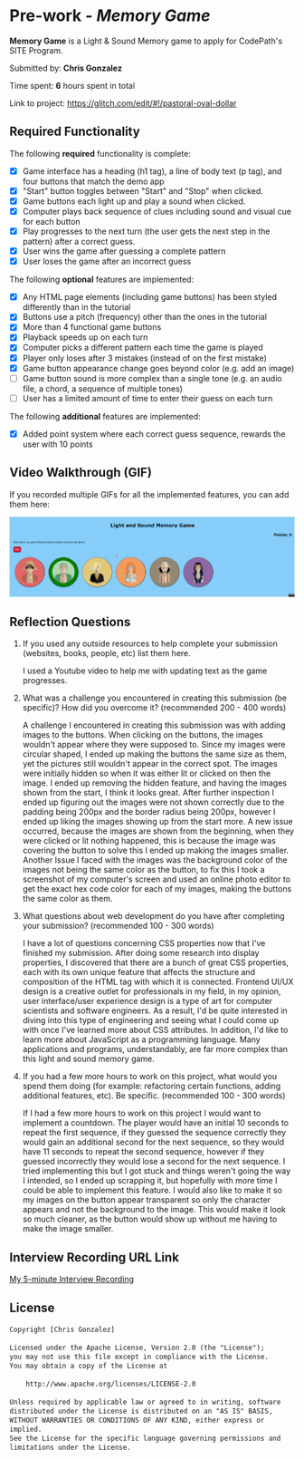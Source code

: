 # Pre-work - _Memory Game_

**Memory Game** is a Light & Sound Memory game to apply for CodePath's SITE Program.

Submitted by: **Chris Gonzalez**

Time spent: **6** hours spent in total

Link to project: https://glitch.com/edit/#!/pastoral-oval-dollar

## Required Functionality

The following **required** functionality is complete:

- [x] Game interface has a heading (h1 tag), a line of body text (p tag), and four buttons that match the demo app
- [x] "Start" button toggles between "Start" and "Stop" when clicked.
- [x] Game buttons each light up and play a sound when clicked.
- [x] Computer plays back sequence of clues including sound and visual cue for each button
- [x] Play progresses to the next turn (the user gets the next step in the pattern) after a correct guess.
- [x] User wins the game after guessing a complete pattern
- [x] User loses the game after an incorrect guess

The following **optional** features are implemented:

- [x] Any HTML page elements (including game buttons) has been styled differently than in the tutorial
- [x] Buttons use a pitch (frequency) other than the ones in the tutorial
- [x] More than 4 functional game buttons
- [x] Playback speeds up on each turn
- [x] Computer picks a different pattern each time the game is played
- [x] Player only loses after 3 mistakes (instead of on the first mistake)
- [x] Game button appearance change goes beyond color (e.g. add an image)
- [ ] Game button sound is more complex than a single tone (e.g. an audio file, a chord, a sequence of multiple tones)
- [ ] User has a limited amount of time to enter their guess on each turn

The following **additional** features are implemented:

- [x] Added point system where each correct guess sequence, rewards the user with 10 points

## Video Walkthrough (GIF)

If you recorded multiple GIFs for all the implemented features, you can add them here:

![](https://raw.githubusercontent.com/Speedy-W/SITE-Program-Pre-work/main/Light%26Sound_Memory_Game.gif)


## Reflection Questions

1. If you used any outside resources to help complete your submission (websites, books, people, etc) list them here.
   
   I used a Youtube video to help me with updating text as the game progresses.

2. What was a challenge you encountered in creating this submission (be specific)? How did you overcome it? (recommended 200 - 400 words)
   
   A challenge I encountered in creating this submission was with adding images to the buttons. 
   When clicking on the buttons, the images wouldn't appear where they were supposed to. 
   Since my images were circular shaped, I ended up making the buttons the same size as them, 
   yet the pictures still wouldn't appear in the correct spot. The images were initially hidden 
   so when it was either lit or clicked on then the image. I ended up removing the hidden feature, 
   and having the images shown from the start, I think it looks great. After further inspection 
   I ended up figuring out the images were not shown correctly due to the padding being 200px and 
   the border radius being 200px, however I ended up liking the images showing up from the start more. 
   A new issue occurred, because the images are shown from the beginning, when they were clicked or lit 
   nothing happened, this is because the image was covering the button to solve this I ended up making 
   the images smaller. Another Issue I faced with the images was the background color of the images not 
   being the same color as the button, to fix this I took a screenshot of my computer's screen and used 
   an online photo editor to get the exact hex code color for each of my images, making the buttons the 
   same color as them.
   
3. What questions about web development do you have after completing your submission? (recommended 100 - 300 words)
   
   I have a lot of questions concerning CSS properties now that I've finished my submission. After doing
   some research into display properties, I discovered that there are a bunch of great CSS properties,
   each with its own unique feature that affects the structure and composition of the HTML tag with which
   it is connected. Frontend UI/UX design is a creative outlet for professionals in my field, in my opinion, 
   user interface/user experience design is a type of art for computer scientists and software engineers. As
   a result, I'd be quite interested in diving into this type of engineering and seeing what I could come up
   with once I've learned more about CSS attributes. In addition, I'd like to learn more about JavaScript as
   a programming language. Many applications and programs, understandably, are far more complex than this
   light and sound memory game.

4. If you had a few more hours to work on this project, what would you spend them doing (for example: refactoring certain functions, adding additional features, etc). Be specific. (recommended 100 - 300 words)
  
   If I had a few more hours to work on this project I would want to implement a countdown. The player 
   would have an initial 10 seconds to repeat the first sequence, if they guessed the sequence correctly 
   they would gain an additional second for the next sequence, so they would have 11 seconds to repeat 
   the second sequence, however if they guessed incorrectly they would lose a second for the next sequence. 
   I tried implementing this but I got stuck and things weren't going the way I intended, so I ended up 
   scrapping it, but hopefully with more time I could be able to implement this feature. I would also like 
   to make it so my images on the button appear transparent so only the character appears and not the 
   background to the image. This would make it look so much cleaner, as the button would show up without me 
   having to make the image smaller.

## Interview Recording URL Link

[My 5-minute Interview Recording](https://www.loom.com/share/3a8d3d1c35774fafa415185cbc5c8f99)

## License

    Copyright [Chris Gonzalez]

    Licensed under the Apache License, Version 2.0 (the "License");
    you may not use this file except in compliance with the License.
    You may obtain a copy of the License at

        http://www.apache.org/licenses/LICENSE-2.0

    Unless required by applicable law or agreed to in writing, software
    distributed under the License is distributed on an "AS IS" BASIS,
    WITHOUT WARRANTIES OR CONDITIONS OF ANY KIND, either express or implied.
    See the License for the specific language governing permissions and
    limitations under the License.
